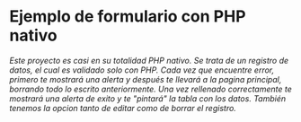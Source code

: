 # Ejemplo de formulario con PHP nativo

_Este proyecto es casi en su totalidad PHP nativo. Se trata de un registro de datos, el cual es validado solo con PHP._
_Cada vez que encuentre error, primero te mostrará una alerta y después te llevará a la pagina principal, borrando todo lo escrito anteriormente._
_Una vez rellenado correctamente te mostrará una alerta de exito y te "pintará" la tabla con los datos._
_También tenemos la opcion tanto de editar como de borrar el registro._

